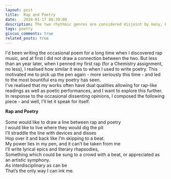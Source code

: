 ```yaml
---
layout: post
title:  Rap and Poetry
date:   2024-01-17 08:30:00
description: The two rhythmic genres are considered disjoint by many, but I want to explore their intersection.
tags: poetry
giscus_comments: true
related_posts: true
---
```


I'd been writing the occasional poem for a long time when I discovered rap music, and at first I did not draw a connection between the two. But less than an year later, when I penned my first rap (for a Chemistry assignment, no less), I realised how similar it was to when I used to write poetry. This motivated me to pick up the pen again - more seriously this time - and led to the most bountiful era my poetry has seen.<br>
I've realised that my works often have dual qualities allowing for rap-like readings as well as poetic performances, and I want to explore this further. In response to the occasional dissenting opinions, I composed the following piece - and well, I'll let it speak for itself.

<div class="poem">
<b>Rap and Poetry</b><br><br>Some would like to draw a line between rap and poetry<br>I would like to live where they would dig the pit<br>I’ll straddle the line with devices and disses<br>Hop over it and back like I’m skipping to a beat.<br>My power lies in my pen, and it can’t be taken from me<br>I’ll write lyrical epics and literary rhapsodies,<br>Something which could be sung to a crowd with a beat, or appreciated as an artistic symphony.<br>As interdisciplinary as can be<br>That’s the only way I can ink me.</div>